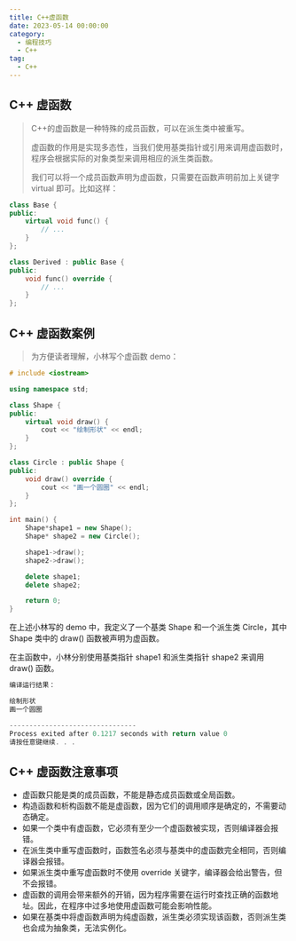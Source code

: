 ```yaml
---
title: C++虚函数
date: 2023-05-14 00:00:00
category: 
  - 编程技巧
  - C++
tag: 
  - C++
---
```

## C++ 虚函数

> C++的虚函数是一种特殊的成员函数，可以在派生类中被重写。
>
> 虚函数的作用是实现多态性，当我们使用基类指针或引用来调用虚函数时，程序会根据实际的对象类型来调用相应的派生类函数。
>
> 我们可以将一个成员函数声明为虚函数，只需要在函数声明前加上关键字 virtual 即可。比如这样：

```c++
class Base {
public:
    virtual void func() {
        // ...
    }
};

class Derived : public Base {
public:
    void func() override {
        // ...
    }
};
```

## C++ 虚函数案例

> 为方便读者理解，小林写个虚函数 demo：

```c++
# include <iostream>

using namespace std;

class Shape {
public:
    virtual void draw() {
        cout << "绘制形状" << endl;
    }
};

class Circle : public Shape {
public:
    void draw() override {
        cout << "画一个圆圈" << endl;
    }
};

int main() {
    Shape*shape1 = new Shape();
    Shape* shape2 = new Circle();

    shape1->draw();
    shape2->draw();

    delete shape1;
    delete shape2;

    return 0;
}
```

在上述小林写的 demo 中，我定义了一个基类 Shape 和一个派生类 Circle，其中 Shape 类中的 draw() 函数被声明为虚函数。

在主函数中，小林分别使用基类指针 shape1 和派生类指针 shape2 来调用 draw() 函数。

```c++
编译运行结果：

绘制形状
画一个圆圈

--------------------------------
Process exited after 0.1217 seconds with return value 0
请按任意键继续. . .
```

## C++ 虚函数注意事项

- 虚函数只能是类的成员函数，不能是静态成员函数或全局函数。
- 构造函数和析构函数不能是虚函数，因为它们的调用顺序是确定的，不需要动态确定。
- 如果一个类中有虚函数，它必须有至少一个虚函数被实现，否则编译器会报错。
- 在派生类中重写虚函数时，函数签名必须与基类中的虚函数完全相同，否则编译器会报错。
- 如果派生类中重写虚函数时不使用 override 关键字，编译器会给出警告，但不会报错。
- 虚函数的调用会带来额外的开销，因为程序需要在运行时查找正确的函数地址。因此，在程序中过多地使用虚函数可能会影响性能。
- 如果在基类中将虚函数声明为纯虚函数，派生类必须实现该函数，否则派生类也会成为抽象类，无法实例化。

